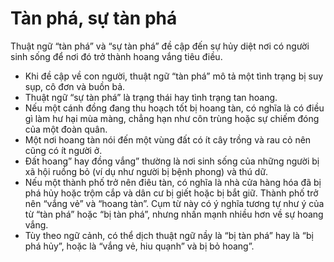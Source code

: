 # Tàn phá, sự tàn phá

Thuật ngữ “tàn phá” và “sự tàn phá” đề cập đến sự hủy diệt nơi có người sinh sống để nơi đó trở thành hoang vắng tiêu điều.
- Khi đề cập về con người, thuật ngữ “tàn phá” mô tả một tình trạng bị suy sụp, cô đơn và buồn bả.
- Thuật ngữ “sự tàn phá” là trạng thái hay tình trạng tan hoang. 
- Nếu một cánh đồng đang thu hoạch tốt bị hoang tàn, có nghĩa là có điều gì làm hư hại mùa màng, chẳng hạn như côn trùng hoặc sự chiếm đóng của một đoàn quân. 
- Một nơi hoang tàn nói đến một vùng đất có ít cây trồng và rau cỏ nên cũng có ít người ở.
- Đất hoang” hay đồng vắng” thường là nơi sinh sống của những người bị xã hội ruồng bỏ (ví dụ như người bị bệnh phong) và thú dữ.
- Nếu một thành phố trở nên điêu tàn, có nghĩa là nhà cửa hàng hóa đã bị phá hủy hoặc trộm cắp và dân cư bị giết hoặc bị bắt giữ. Thành phố trở nên “vắng vẻ” và “hoang tàn”. Cụm từ này có ý nghĩa tương tự như ý của từ “tàn phá” hoặc “bị tàn phá”, nhưng nhấn mạnh nhiều hơn về sự hoang vắng. 
- Tùy theo ngữ cảnh, có thể dịch thuật ngữ nầy là “bị tàn phá” hay là “bị phá hủy”, hoặc là “vắng vẻ, hiu quạnh” và bị bỏ hoang”.

